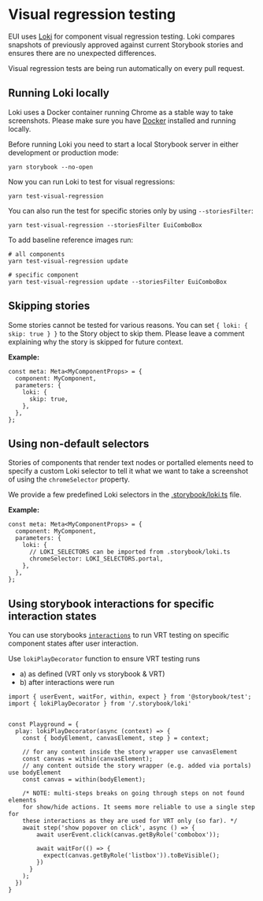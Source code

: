 # Visual regression testing

EUI uses [Loki](https://loki.js.org/) for component visual regression testing.
Loki compares snapshots of previously approved against current Storybook
stories and ensures there are no unexpected differences.

Visual regression tests are being run automatically on every pull request.

## Running Loki locally

Loki uses a Docker container running Chrome as a stable way to take screenshots.
Please make sure you have [Docker](https://docs.docker.com/get-docker/)
installed and running locally.

Before running Loki you need to start a local Storybook server in either
development or production mode:

```shell
yarn storybook --no-open
```

Now you can run Loki to test for visual regressions:

```shell
yarn test-visual-regression
```

You can also run the test for specific stories only by using `--storiesFilter`:

```shell
yarn test-visual-regression --storiesFilter EuiComboBox
```

To add baseline reference images run:

```shell
# all components
yarn test-visual-regression update

# specific component
yarn test-visual-regression update --storiesFilter EuiComboBox
```


## Skipping stories

Some stories cannot be tested for various reasons. You can set
`{ loki: { skip: true } }` to the Story object to skip them.
Please leave a comment explaining why the story is skipped for future context.

**Example:**

```tsx
const meta: Meta<MyComponentProps> = {
  component: MyComponent,
  parameters: {
    loki: {
      skip: true,
    },
  },
};
```

## Using non-default selectors

Stories of components that render text nodes or portalled elements need
to specify a custom Loki selector to tell it what we want to take
a screenshot of using the `chromeSelector` property.

We provide a few predefined Loki selectors in the 
[.storybook/loki.ts](https://github.com/elastic/eui/tree/main/.storybook/loki.ts)
file.

**Example:**
```tsx
const meta: Meta<MyComponentProps> = {
  component: MyComponent,
  parameters: {
    loki: {
      // LOKI_SELECTORS can be imported from .storybook/loki.ts
      chromeSelector: LOKI_SELECTORS.portal,
    },
  },
};
```

## Using storybook interactions for specific interaction states

You can use storybooks [`interactions`](https://storybook.js.org/docs/essentials/interactions) to run VRT testing on specific component states after user interaction.

Use `lokiPlayDecorator` function to ensure VRT testing runs 
- a) as defined (VRT only vs storybook & VRT)
- b) after interactions were run

```tsx
import { userEvent, waitFor, within, expect } from '@storybook/test';
import { lokiPlayDecorator } from '/.storybook/loki'


const Playground = {
  play: lokiPlayDecorator(async (context) => {
    const { bodyElement, canvasElement, step } = context;

    // for any content inside the story wrapper use canvasElement
    const canvas = within(canvasElement);
    // any content outside the story wrapper (e.g. added via portals) use bodyElement
    const canvas = within(bodyElement);

    /* NOTE: multi-steps breaks on going through steps on not found elements
    for show/hide actions. It seems more reliable to use a single step for
    these interactions as they are used for VRT only (so far). */
    await step('show popover on click', async () => {
        await userEvent.click(canvas.getByRole('combobox'));

        await waitFor(() => {
          expect(canvas.getByRole('listbox')).toBeVisible();
        })
      }
    );
  })
}
```

